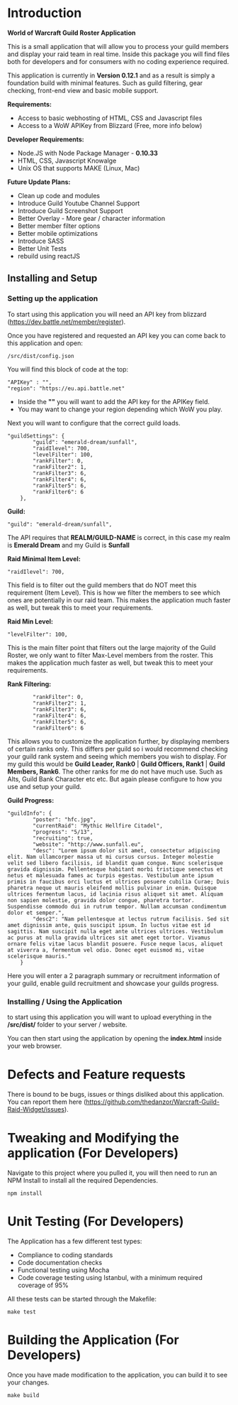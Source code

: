 # Introduction
**World of Warcraft Guild Roster Application**

This is a small application that will allow you to process your guild members and display your raid team in real time. Inside this package you will find files both for developers and for consumers with no coding experience required.  

This application is currently in **Version 0.12.1** and as a result is simply a foundation build with minimal features. Such as guild filtering, gear checking, front-end view and basic mobile support.

**Requirements:**
* Access to basic webhosting of HTML, CSS and Javascript files
* Access to a WoW APIKey from Blizzard (Free, more info below)

**Developer Requirements:**
* Node.JS with Node Package Manager - **0.10.33**
* HTML, CSS, Javascript Knowalge
* Unix OS that supports MAKE (Linux, Mac)

**Future Update Plans:**
* Clean up code and modules
* Introduce Guild Youtube Channel Support
* Introduce Guild Screenshot Support
* Better Overlay - More gear / character information
* Better member filter options
* Better mobile optimizations
* Introduce SASS
* Better Unit Tests
* rebuild using reactJS

## Installing and Setup
### Setting up the application
To start using this application you will need an API key from blizzard (https://dev.battle.net/member/register).

Once you have registered and requested an API key you can come back to this application and open:

```
/src/dist/config.json
```

You will find this block of code at the top:

```
"APIKey" : "",
"region": "https://eu.api.battle.net"
```

* Inside the **""** you will want to add the API key for the APIKey field.
* You may want to change your region depending which WoW you play.

Next you will want to configure that the correct guild loads.

```
"guildSettings": {
		"guild": "emerald-dream/sunfall",
		"raidIlevel": 700,
		"levelFilter": 100,
		"rankFilter": 0,
		"rankFilter2": 1,
		"rankFilter3": 6,
		"rankFilter4": 6,
		"rankFilter5": 6,
		"rankFilter6": 6
	},
```

**Guild:**
```
"guild": "emerald-dream/sunfall",
```
The API requires that **REALM/GUILD-NAME** is correct, in this case my realm is **Emerald Dream** and my Guild is **Sunfall**


**Raid Minimal Item Level:**
```
"raidIlevel": 700,
```

This field is to filter out the guild members that do NOT meet this requirement (Item Level). This is how we filter the members to see which ones are potentially in our raid team. This makes the application much faster as well, but tweak this to meet your requirements.

**Raid Min Level:**
```
"levelFilter": 100,
```

This is the main filter point that filters out the large majority of the Guild Roster, we only want to filter Max-Level members from the roster. This makes the application much faster as well, but tweak this to meet your requirements.

**Rank Filtering:**
```
		"rankFilter": 0,
		"rankFilter2": 1,
		"rankFilter3": 6,
		"rankFilter4": 6,
		"rankFilter5": 6,
		"rankFilter6": 6
```

This allows you to customize the application further, by displaying members of certain ranks only. This differs per guild so i would recommend checking your guild rank system and seeing which members you wish to display. For my guild this would be **Guild Leader, Rank0** | **Guild Officers, Rank1** | **Guild Members, Rank6**. The other ranks for me do not have much use. Such as Alts, Guild Bank Character etc etc. But again please configure to how you use and setup your guild.

**Guild Progress:**
```
"guildInfo": {
		"poster": "hfc.jpg",
		"currentRaid": "Mythic Hellfire Citadel",
		"progress": "5/13",
		"recruiting": true,
		"website": "http://www.sunfall.eu",
		"desc": "Lorem ipsum dolor sit amet, consectetur adipiscing elit. Nam ullamcorper massa ut mi cursus cursus. Integer molestie velit sed libero facilisis, id blandit quam congue. Nunc scelerisque gravida dignissim. Pellentesque habitant morbi tristique senectus et netus et malesuada fames ac turpis egestas. Vestibulum ante ipsum primis in faucibus orci luctus et ultrices posuere cubilia Curae; Duis pharetra neque ut mauris eleifend mollis pulvinar in enim. Quisque ultrices fermentum lacus, id lacinia risus aliquet sit amet. Aliquam non sapien molestie, gravida dolor congue, pharetra tortor. Suspendisse commodo dui in rutrum tempor. Nullam accumsan condimentum dolor et semper.",
		"desc2": "Nam pellentesque at lectus rutrum facilisis. Sed sit amet dignissim ante, quis suscipit ipsum. In luctus vitae est id sagittis. Nam suscipit nulla eget ante ultrices ultrices. Vestibulum ac purus at nulla gravida ultrices sit amet eget tortor. Vivamus ornare felis vitae lacus blandit posuere. Fusce neque lacus, aliquet at viverra a, fermentum vel odio. Donec eget euismod mi, vitae scelerisque mauris."
	}
```

Here you will enter a 2 paragraph summary or recruitment information of your guild, enable guild recruitment and showcase your guilds progress.


### Installing / Using the Application
to start using this application you will want to upload everything in the **/src/dist/** folder to your server / website.

You can then start using the application by opening the **index.html** inside your web browser.

# Defects and Feature requests

There is bound to be bugs, issues or things disliked about this application. You can report them here (https://github.com/thedanzor/Warcraft-Guild-Raid-Widget/issues).

# Tweaking and Modifying the application (For Developers)
Navigate to this project where you pulled it, you will then need to run an NPM Install to install all the required Dependencies.

```
npm install
```

# Unit Testing (For Developers)
The Application has a few different test types:

* Compliance to coding standards
* Code documentation checks
* Functional testing using Mocha
* Code coverage testing using Istanbul, with a minimum required coverage of 95%

All these tests can be started through the Makefile:
```
make test
```

# Building the Application (For Developers)
Once you have made modification to the application, you can build it to see your changes.

```
make build
```
